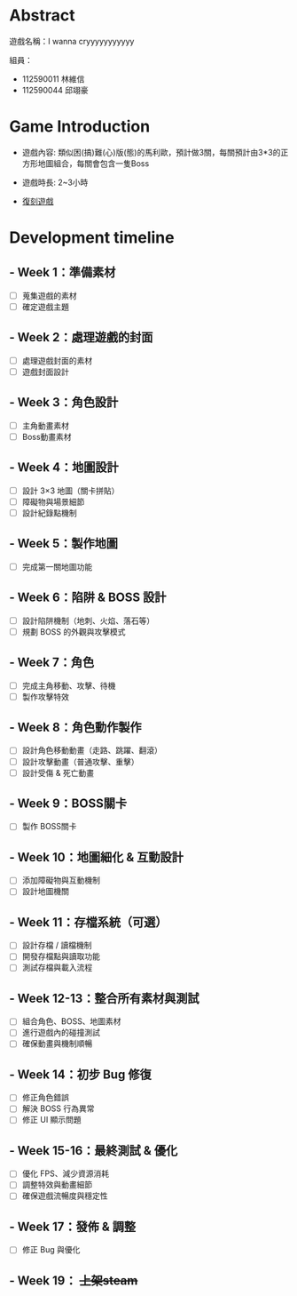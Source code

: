 # Abstract

遊戲名稱：I wanna cryyyyyyyyyyy

組員：

- 112590011 林維信
- 112590044 邱翊豪

# Game Introduction      
- 遊戲內容:
    類似困(搞)難(心)版(態)的馬利歐，預計做3關，每關預計由3*3的正方形地圖組合，每關會包含一隻Boss

- 遊戲時長:
    2~3小時
- [復刻遊戲](https://www.youtube.com/watch?v=BOsTPkVXAN4)
# Development timeline

## - Week 1：準備素材
  - [ ] 蒐集遊戲的素材
  - [ ] 確定遊戲主題

## - Week 2：處理遊戲的封面
  - [ ] 處理遊戲封面的素材
  - [ ] 遊戲封面設計

## - Week 3：角色設計
  - [ ] 主角動畫素材
  - [ ] Boss動畫素材

## - Week 4：地圖設計
  - [ ] 設計 3×3 地圖（關卡拼貼）
  - [ ] 障礙物與場景細節
  - [ ] 設計紀錄點機制

## - Week 5：製作地圖
  - [ ] 完成第一關地圖功能

## - Week 6：陷阱 & BOSS 設計
  - [ ] 設計陷阱機制（地刺、火焰、落石等）
  - [ ] 規劃 BOSS 的外觀與攻擊模式

## - Week 7：角色
  - [ ] 完成主角移動、攻擊、待機
  - [ ] 製作攻擊特效

## - Week 8：角色動作製作
  - [ ] 設計角色移動動畫（走路、跳躍、翻滾）
  - [ ] 設計攻擊動畫（普通攻擊、重擊）
  - [ ] 設計受傷 & 死亡動畫

## - Week 9：BOSS關卡
  - [ ] 製作 BOSS關卡

## - Week 10：地圖細化 & 互動設計
  - [ ] 添加障礙物與互動機制
  - [ ] 設計地圖機關

## - Week 11：存檔系統（可選）
  - [ ] 設計存檔 / 讀檔機制
  - [ ] 開發存檔點與讀取功能
  - [ ] 測試存檔與載入流程

## - Week 12-13：整合所有素材與測試
  - [ ] 組合角色、BOSS、地圖素材
  - [ ] 進行遊戲內的碰撞測試
  - [ ] 確保動畫與機制順暢

## - Week 14：初步 Bug 修復
  - [ ] 修正角色錯誤
  - [ ] 解決 BOSS 行為異常
  - [ ] 修正 UI 顯示問題

## - Week 15-16：最終測試 & 優化
  - [ ] 優化 FPS、減少資源消耗
  - [ ] 調整特效與動畫細節
  - [ ] 確保遊戲流暢度與穩定性

## - Week 17：發佈 & 調整
  - [ ] 修正 Bug 與優化

## - Week 19： ~~上架steam~~

